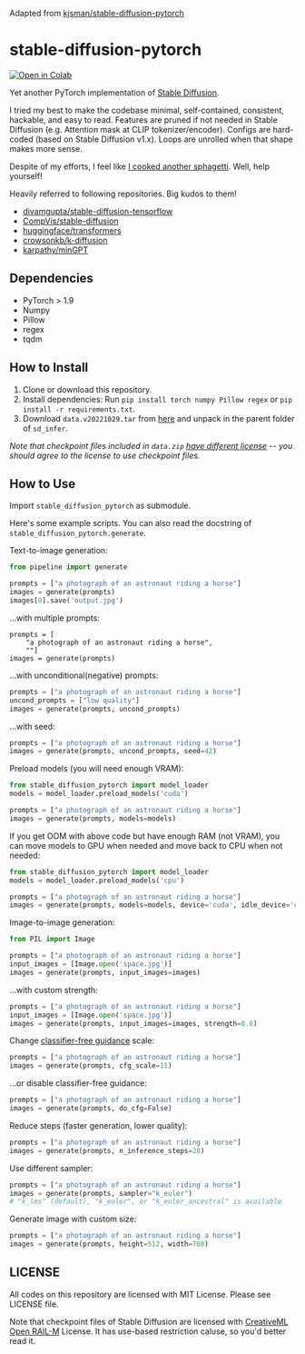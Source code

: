 Adapted from [kjsman/stable-diffusion-pytorch](https://github.com/kjsman/stable-diffusion-pytorch)

# stable-diffusion-pytorch

[![Open in Colab](https://colab.research.google.com/assets/colab-badge.svg)](https://colab.research.google.com/github/kjsman/stable-diffusion-pytorch/blob/main/demo.ipynb)

Yet another PyTorch implementation of [Stable Diffusion](https://stability.ai/blog/stable-diffusion-public-release).

I tried my best to make the codebase minimal, self-contained, consistent, hackable, and easy to read. Features are pruned if not needed in Stable Diffusion (e.g. Attention mask at CLIP tokenizer/encoder). Configs are hard-coded (based on Stable Diffusion v1.x). Loops are unrolled when that shape makes more sense.

Despite of my efforts, I feel like [I cooked another sphagetti](https://xkcd.com/927/). Well, help yourself!

Heavily referred to following repositories. Big kudos to them!

* [divamgupta/stable-diffusion-tensorflow](https://github.com/divamgupta/stable-diffusion-tensorflow)
* [CompVis/stable-diffusion](https://github.com/CompVis/stable-diffusion)
* [huggingface/transformers](https://github.com/huggingface/transformers)
* [crowsonkb/k-diffusion](https://github.com/crowsonkb/k-diffusion)
* [karpathy/minGPT](https://github.com/karpathy/minGPT)

## Dependencies

* PyTorch > 1.9
* Numpy
* Pillow
* regex
* tqdm

## How to Install

1. Clone or download this repository.
2. Install dependencies: Run `pip install torch numpy Pillow regex` or `pip install -r requirements.txt`.
3. Download `data.v20221029.tar` from [here](https://huggingface.co/jinseokim/stable-diffusion-pytorch-data/resolve/main/data.v20221029.tar) and unpack in the parent folder of `sd_infer`.

*Note that checkpoint files included in `data.zip` [have different license](#license) -- you should agree to the license to use checkpoint files.*

## How to Use

Import `stable_diffusion_pytorch` as submodule.

Here's some example scripts. You can also read the docstring of `stable_diffusion_pytorch.generate`.

Text-to-image generation:
```py
from pipeline import generate

prompts = ["a photograph of an astronaut riding a horse"]
images = generate(prompts)
images[0].save('output.jpg')
```

...with multiple prompts:
```
prompts = [
    "a photograph of an astronaut riding a horse",
    ""]
images = generate(prompts)
```

...with unconditional(negative) prompts:
```py
prompts = ["a photograph of an astronaut riding a horse"]
uncond_prompts = ["low quality"]
images = generate(prompts, uncond_prompts)
```

...with seed:
```py
prompts = ["a photograph of an astronaut riding a horse"]
images = generate(prompts, uncond_prompts, seed=42)
```

Preload models (you will need enough VRAM):
```py
from stable_diffusion_pytorch import model_loader
models = model_loader.preload_models('cuda')

prompts = ["a photograph of an astronaut riding a horse"]
images = generate(prompts, models=models)
```

If you get OOM with above code but have enough RAM (not VRAM), you can move models to GPU when needed
and move back to CPU when not needed:
```py
from stable_diffusion_pytorch import model_loader
models = model_loader.preload_models('cpu')

prompts = ["a photograph of an astronaut riding a horse"]
images = generate(prompts, models=models, device='cuda', idle_device='cpu')
```

Image-to-image generation:
```py
from PIL import Image

prompts = ["a photograph of an astronaut riding a horse"]
input_images = [Image.open('space.jpg')]
images = generate(prompts, input_images=images)
```

...with custom strength:
```py
prompts = ["a photograph of an astronaut riding a horse"]
input_images = [Image.open('space.jpg')]
images = generate(prompts, input_images=images, strength=0.6)
```

Change [classifier-free guidance](https://arxiv.org/abs/2207.12598) scale:
```py
prompts = ["a photograph of an astronaut riding a horse"]
images = generate(prompts, cfg_scale=11)
```

...or disable classifier-free guidance:
```py
prompts = ["a photograph of an astronaut riding a horse"]
images = generate(prompts, do_cfg=False)
```

Reduce steps (faster generation, lower quality):
```py
prompts = ["a photograph of an astronaut riding a horse"]
images = generate(prompts, n_inference_steps=28)
```

Use different sampler:
```py
prompts = ["a photograph of an astronaut riding a horse"]
images = generate(prompts, sampler="k_euler")
# "k_lms" (default), "k_euler", or "k_euler_ancestral" is available
```

Generate image with custom size:
```py
prompts = ["a photograph of an astronaut riding a horse"]
images = generate(prompts, height=512, width=768)
```

## LICENSE

All codes on this repository are licensed with MIT License. Please see LICENSE file.

Note that checkpoint files of Stable Diffusion are licensed with [CreativeML Open RAIL-M](https://huggingface.co/spaces/CompVis/stable-diffusion-license) License. It has use-based restriction caluse, so you'd better read it.
